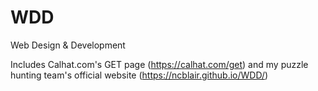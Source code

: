 # WDD
Web Design &amp; Development

Includes Calhat.com's GET page (https://calhat.com/get) and my puzzle hunting team's official website (https://ncblair.github.io/WDD/)
